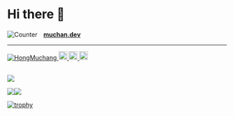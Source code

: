 # Hi there 👋


![Counter](https://profile-counter.glitch.me/HongMuchang/count.svg)　<a href='https://muchan.dev'>**muchan.dev**</a>

<hr/>

<div>
  <a href="https://github.com/HongMuchang/HongMuchang/">
    <img src="https://komarev.com/ghpvc/?username=HongMuchang" alt="HongMuchang" />
  </a>  
  <a href="https://twitter.com/HongMuchan">
    <img height="20" src="https://img.shields.io/twitter/follow/HongMuchan?label=Twitter&logo=twitter&style=flat" />
  </a>
  <a href="https://github.com/HongMuchang">
    <img height="20" src="https://img.shields.io/github/followers/HongMuchang?label=follow&logo=github&style=flat" />
  </a>
  <a href="http://qiita.com/HongMuchan">
    <img height="20" src="https://qiita-badge.apiapi.app/s/HongMuchan/posts.svg" />
  </a>
</div>

</br>

![](https://github-profile-summary-cards.vercel.app/api/cards/profile-details?username=HongMuchang&theme=solarized)

![](https://github-profile-summary-cards.vercel.app/api/cards/most-commit-language?username=HongMuchang&theme=dracula)![](https://github-profile-summary-cards.vercel.app/api/cards/repos-per-language?username=HongMuchang&theme=dracula)

[![trophy](https://github-profile-trophy.vercel.app/?username=HongMuchang&theme=radical)](https://github.com/HongMuchang/github-profile-trophy)
